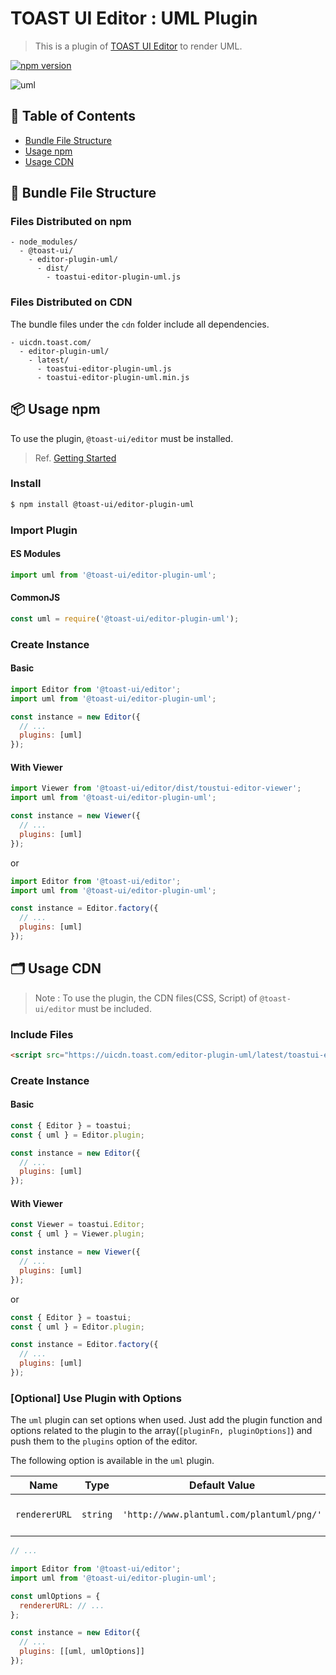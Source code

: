 # TOAST UI Editor : UML Plugin

> This is a plugin of [TOAST UI Editor](https://github.com/nhn/tui.editor/apps/editor) to render UML.

[![npm version](https://img.shields.io/npm/v/@toast-ui/editor-plugin-uml.svg)](https://www.npmjs.com/package/@toast-ui/editor-plugin-uml)

![uml](https://user-images.githubusercontent.com/18183560/76829637-f5eb1a80-6866-11ea-95cf-99e07c92031d.png)

## 🚩 Table of Contents

- [Bundle File Structure](#-bundle-file-structure)
- [Usage npm](#-usage-npm)
- [Usage CDN](#-usage-cdn)

## 📁 Bundle File Structure

### Files Distributed on npm

```
- node_modules/
  - @toast-ui/
    - editor-plugin-uml/
      - dist/
        - toastui-editor-plugin-uml.js
```

### Files Distributed on CDN

The bundle files under the `cdn` folder include all dependencies.

```
- uicdn.toast.com/
  - editor-plugin-uml/
    - latest/
      - toastui-editor-plugin-uml.js
      - toastui-editor-plugin-uml.min.js
```

## 📦 Usage npm

To use the plugin, `@toast-ui/editor` must be installed.

> Ref. [Getting Started](https://github.com/nhn/tui.editor/blob/master/apps/editor/docs/getting-started.md)

### Install

```sh
$ npm install @toast-ui/editor-plugin-uml
```

### Import Plugin

#### ES Modules

```js
import uml from '@toast-ui/editor-plugin-uml';
```

#### CommonJS

```js
const uml = require('@toast-ui/editor-plugin-uml');
```

### Create Instance

#### Basic

```js
import Editor from '@toast-ui/editor';
import uml from '@toast-ui/editor-plugin-uml';

const instance = new Editor({
  // ...
  plugins: [uml]
});
```

#### With Viewer

```js
import Viewer from '@toast-ui/editor/dist/toustui-editor-viewer';
import uml from '@toast-ui/editor-plugin-uml';

const instance = new Viewer({
  // ...
  plugins: [uml]
});
```

or

```js
import Editor from '@toast-ui/editor';
import uml from '@toast-ui/editor-plugin-uml';

const instance = Editor.factory({
  // ...
  plugins: [uml]
});
```

## 🗂 Usage CDN

> Note : To use the plugin, the CDN files(CSS, Script) of `@toast-ui/editor` must be included.

### Include Files

```html
<script src="https://uicdn.toast.com/editor-plugin-uml/latest/toastui-editor-plugin-uml.min.js"></script>
```

### Create Instance

#### Basic

```js
const { Editor } = toastui;
const { uml } = Editor.plugin;

const instance = new Editor({
  // ...
  plugins: [uml]
});
```

#### With Viewer

```js
const Viewer = toastui.Editor;
const { uml } = Viewer.plugin;

const instance = new Viewer({
  // ...
  plugins: [uml]
});
```

or

```js
const { Editor } = toastui;
const { uml } = Editor.plugin;

const instance = Editor.factory({
  // ...
  plugins: [uml]
});
```

### [Optional] Use Plugin with Options

The `uml` plugin can set options when used. Just add the plugin function and options related to the plugin to the array(`[pluginFn, pluginOptions]`) and push them to the `plugins` option of the editor.

The following option is available in the `uml` plugin.

| Name          | Type     | Default Value                             | Description               |
| ------------- | -------- | ----------------------------------------- | ------------------------- |
| `rendererURL` | `string` | `'http://www.plantuml.com/plantuml/png/'` | URL of plant uml renderer |

```js
// ...

import Editor from '@toast-ui/editor';
import uml from '@toast-ui/editor-plugin-uml';

const umlOptions = {
  rendererURL: // ...
};

const instance = new Editor({
  // ...
  plugins: [[uml, umlOptions]]
});
```
